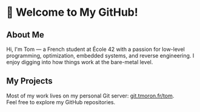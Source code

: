 # 👋 Welcome to My GitHub!

## About Me
Hi, I'm Tom — a French student at École 42 with a passion for low-level programming, optimization, embedded systems, and reverse engineering. I enjoy digging into how things work at the bare-metal level.

## My Projects
Most of my work lives on my personal Git server: [git.tmoron.fr/tom](https://git.tmoron.fr/tom).  
Feel free to explore my GitHub repositories.  
